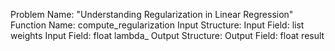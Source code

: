 Problem Name: "Understanding Regularization in Linear Regression"
Function Name: compute_regularization
Input Structure:
Input Field: list<float> weights
Input Field: float lambda_
Output Structure:
Output Field: float result